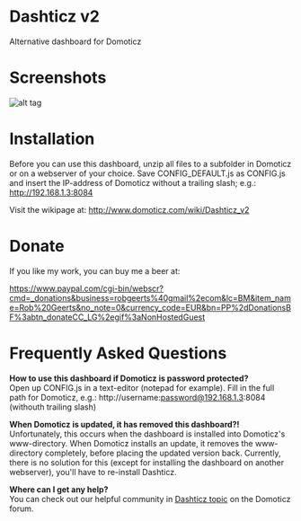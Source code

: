 # Dashticz v2
Alternative dashboard for Domoticz




# Screenshots
![alt tag](http://i.imgur.com/g0Dt15h.png)




# Installation
Before you can use this dashboard, unzip all files to a subfolder in Domoticz or on a webserver of your choice.
Save CONFIG_DEFAULT.js as CONFIG.js and insert the IP-address of Domoticz without a trailing slash; e.g.: http://192.168.1.3:8084


Visit the wikipage at: http://www.domoticz.com/wiki/Dashticz_v2




# Donate

If you like my work, you can buy me a beer at: 

https://www.paypal.com/cgi-bin/webscr?cmd=_donations&business=robgeerts%40gmail%2ecom&lc=BM&item_name=Rob%20Geerts&no_note=0&currency_code=EUR&bn=PP%2dDonationsBF%3abtn_donateCC_LG%2egif%3aNonHostedGuest




# Frequently Asked Questions

<b>How to use this dashboard if Domoticz is password protected?</b><br />
Open up CONFIG.js in a text-editor (notepad for example).
Fill in the full path for Domoticz, e.g.: http://username:password@192.168.1.3:8084 (withouth trailing slash)

<b>When Domoticz is updated, it has removed this dashboard?!</b><br />
Unfortunately, this occurs when the dashboard is installed into Domoticz's www-directory.
When Domoticz installs an update, it removes the www-directory completely, before placing the updated version back. Currently, there is no solution for this (except for installing the dashboard on another webserver), you'll have to re-install Dashticz.

<b>Where can I get any help?</b><br />
You can check out our helpful community in [Dashticz topic](https://www.domoticz.com/forum/viewtopic.php?f=8&t=16526) on the Domoticz forum.
